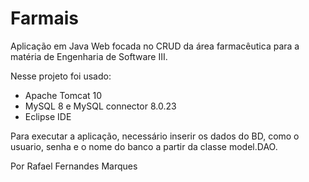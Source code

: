 # Farmais
Aplicação em Java Web focada no CRUD da área farmacêutica para a matéria de Engenharia de Software III.

Nesse projeto foi usado:

<ul>
  <li>Apache Tomcat 10</li>
  <li>MySQL 8 e MySQL connector 8.0.23</li>
  <li>Eclipse IDE</li>
</ul>

Para executar a aplicação, necessário inserir os dados do BD, como o usuario, senha e o nome do banco a partir da classe model.DAO.

Por Rafael Fernandes Marques
